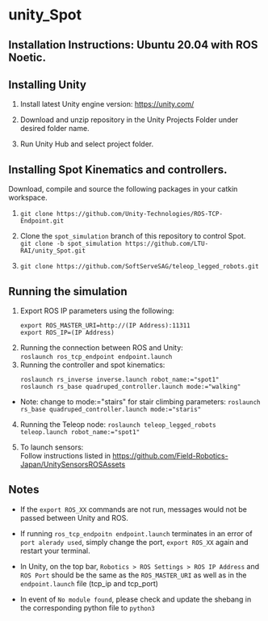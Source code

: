 # unity_Spot

## Installation Instructions: Ubuntu 20.04 with ROS Noetic.

## Installing Unity

1. Install latest Unity engine version: https://unity.com/

2. Download and unzip repository in the Unity Projects Folder under desired folder name.

3. Run Unity Hub and select project folder.

## Installing Spot Kinematics and controllers.

Download, compile and source the following packages in your catkin workspace.

1. ```git clone https://github.com/Unity-Technologies/ROS-TCP-Endpoint.git```

2. Clone the ```spot_simulation``` branch of this repository to control Spot. <br>
 ```git clone -b spot_simulation https://github.com/LTU-RAI/unity_Spot.git```

3. ```git clone https://github.com/SoftServeSAG/teleop_legged_robots.git```

## Running the simulation

1. Export ROS IP parameters using the following: <br>
    ``` 
    export ROS_MASTER_URI=http://(IP Address):11311
    export ROS_IP=(IP Address)
    ```
2. Running the connection between ROS and Unity: <br>
 ``` roslaunch ros_tcp_endpoint endpoint.launch ```
3. Running the controller and spot kinematics: <br>
     ``` 
     roslaunch rs_inverse inverse.launch robot_name:="spot1"
     roslaunch rs_base quadruped_controller.launch mode:="walking"
     ```

- Note: change to mode:="stairs" for stair climbing parameters:
    ```roslaunch rs_base quadruped_controller.launch mode:="staris"```

4. Running the Teleop node:
    ```roslaunch teleop_legged_robots teleop.launch robot_name:="spot1"```
             
5. To launch sensors: <br>
    Follow instructions listed in https://github.com/Field-Robotics-Japan/UnitySensorsROSAssets

## Notes

- If the ```export ROS_XX``` commands are not run, messages would not be passed between Unity and ROS.

- If running ```ros_tcp_endpoitn endpoint.launch``` terminates in an error of ```port alerady used```, simply change the port, ```export ROS_XX``` again and restart your terminal. 

- In Unity, on the top bar, ```Robotics > ROS Settings > ROS IP Address``` and ```ROS Port``` should be the same as the ```ROS_MASTER_URI``` as well as in 
the ```endpoint.launch``` file (tcp_ip and tcp_port)

- In event of ```No module found```, please check and update the shebang in the corresponding python file to ```python3```
